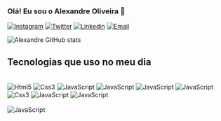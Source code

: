 ### Olá! Eu sou o Alexandre Oliveira 🫡

[![Instagram](https://img.shields.io/badge/Instagram-E4405F?style=for-the-badge&logo=instagram&logoColor=white)](https://www.instagram.com/xandeflores_/)
[![Twitter](https://img.shields.io/badge/Twitter-1DA1F2?style=for-the-badge&logo=twitter&logoColor=white)](https://twitter.com/XandeOliveira7_)
[![Linkedin](https://img.shields.io/badge/LinkedIn-0077B5?style=for-the-badge&logo=linkedin&logoColor=white)](https://www.linkedin.com/in/alexandre-flores-aa3817268/)
[![Email](https://img.shields.io/badge/Gmail-D14836?style=for-the-badge&logo=gmail&logoColor=white)](mailto:serolfalexandre@gmail.com)




![Alexandre GitHub stats](https://github-readme-stats.vercel.app/api?username=Alexandreoliveira7&show_icons=true&theme=radical)

## Tecnologias que uso no meu dia

<div style="display: inline_block"> <br/>
   <img align="center"alt="Html5" src="https://img.shields.io/badge/HTML5-E34F26?style=for-the-badge&logo=html5&logoColor=white"/>
   <img align="center"alt="Css3" src="https://img.shields.io/badge/CSS3-1572B6?style=for-the-badge&logo=css3&logoColor=white"/>
   <img align="center"alt="JavaScript" src="https://img.shields.io/badge/JavaScript-323330?style=for-the-badge&logo=javascript&logoColor=F7DF1E"/>
   <img align="center"alt="JavaScript" src="https://img.shields.io/badge/docker-%230db7ed.svg?style=for-the-badge&logo=docker&logoColor=white"/>
   <img align="center"alt="JavaScript" src="https://img.shields.io/badge/React-20232A?style=for-the-badge&logo=react&logoColor=61DAFB"/>
   <img align="center"alt="JavaScript" src="https://img.shields.io/badge/Vue.js-35495E?style=for-the-badge&logo=vue.js&logoColor=4FC08D"/>
   <img align="center"alt="Css3" src="https://img.shields.io/badge/Vuetify-1867C0?style=for-the-badge&logo=vuetify&logoColor=AEDDFF"/>
   <img align="center"alt="JavaScript" src="https://img.shields.io/badge/Bootstrap-563D7C?style=for-the-badge&logo=bootstrap&logoColor=white"/>
   <img align="center"alt="JavaScript" src="https://img.shields.io/badge/Tailwind_CSS-38B2AC?style=for-the-badge&logo=tailwind-css&logoColor=white"/
   <img align="center"alt="JavaScript" src="https://img.shields.io/badge/Django-092E20?style=for-the-badge&logo=django&logoColor=white"/>
   
</div>
<div style="display: inline_block"> <br/>
   <img align="center"alt="JavaScript" src="https://img.shields.io/badge/Figma-F24E1E?style=for-the-badge&logo=figma&logoColor=white"/>
</div>

